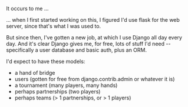 It occurs to me ...

... when I first started working on this, I figured I'd use flask for the web server, since that's what I was used to.

But since then, I've gotten a new job, at which I use Django all day every day.  And it's clear Django gives me, for free, lots of stuff I'd need -- specifically a user database and basic auth, plus an ORM.

I'd expect to have these models:
* a hand of bridge
* users (gotten for free from django.contrib.admin or whatever it is)
* a tournament (many players, many hands)
* perhaps partnerships (two players)
* perhaps teams (> 1 partnerships, or > 1 players)
